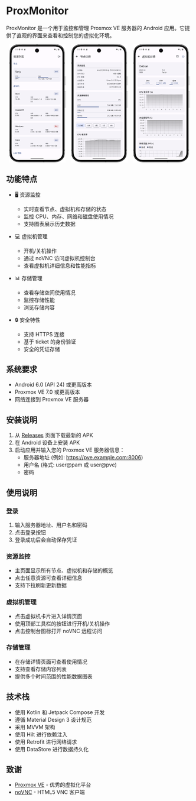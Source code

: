 # ProxMonitor

ProxMonitor 是一个用于监控和管理 Proxmox VE 服务器的 Android 应用。它提供了直观的界面来查看和控制您的虚拟化环境。

<div style="display: flex; justify-content: space-around;">
  <img src="/Screenshots/Screenshot1.png" width="30%" />
  <img src="/Screenshots/Screenshot2.png" width="30%" />
  <img src="/Screenshots/Screenshot3.png" width="30%" />
</div>


## 功能特点

- 🖥️ 资源监控
  - 实时查看节点、虚拟机和存储的状态
  - 监控 CPU、内存、网络和磁盘使用情况
  - 支持图表展示历史数据

- 💻 虚拟机管理
  - 开机/关机操作
  - 通过 noVNC 访问虚拟机控制台
  - 查看虚拟机详细信息和性能指标

- 📊 存储管理
  - 查看存储空间使用情况
  - 监控存储性能
  - 浏览存储内容

- 🔒 安全特性
  - 支持 HTTPS 连接
  - 基于 ticket 的身份验证
  - 安全的凭证存储

## 系统要求

- Android 6.0 (API 24) 或更高版本
- Proxmox VE 7.0 或更高版本
- 网络连接到 Proxmox VE 服务器

## 安装说明

1. 从 [Releases](https://github.com/Fanju6/ProxMonitor/releases) 页面下载最新的 APK
2. 在 Android 设备上安装 APK
3. 启动应用并输入您的 Proxmox VE 服务器信息：
   - 服务器地址 (例如: https://pve.example.com:8006)
   - 用户名 (格式: user@pam 或 user@pve)
   - 密码

## 使用说明

### 登录
1. 输入服务器地址、用户名和密码
2. 点击登录按钮
3. 登录成功后会自动保存凭证

### 资源监控
- 主页面显示所有节点、虚拟机和存储的概览
- 点击任意资源可查看详细信息
- 支持下拉刷新更新数据

### 虚拟机管理
- 点击虚拟机卡片进入详情页面
- 使用顶部工具栏的按钮进行开机/关机操作
- 点击控制台图标打开 noVNC 远程访问

### 存储管理
- 在存储详情页面可查看使用情况
- 支持查看存储内容列表
- 提供多个时间范围的性能数据图表

## 技术栈

- 使用 Kotlin 和 Jetpack Compose 开发
- 遵循 Material Design 3 设计规范
- 采用 MVVM 架构
- 使用 Hilt 进行依赖注入
- 使用 Retrofit 进行网络请求
- 使用 DataStore 进行数据持久化


## 致谢

- [Proxmox VE](https://www.proxmox.com/en/proxmox-ve) - 优秀的虚拟化平台
- [noVNC](https://novnc.com/) - HTML5 VNC 客户端
